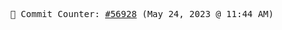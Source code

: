 <p align="center">
    <samp>
        📮 Commit Counter: <a href="https://github.com/Javascript-void0/Javascript-void0/commits/main">#56928</a> (May 24, 2023 @ 11:44 AM)
    </samp>
</p>